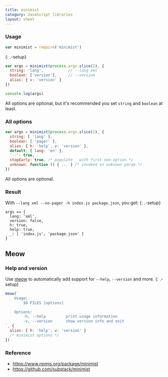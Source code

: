 ```yaml
---
title: minimist
category: JavaScript libraries
layout: sheet
---
```


### Usage

```js
var minimist = require('minimist')
```
{: .-setup}

```js
var args = minimist(process.argv.slice(2), {
  string: 'lang',           // --lang xml
  boolean: ['version'],     // --version
  alias: { v: 'version' }
})
```

```js
console.log(args)
```

All options are optional, but it's recommended you set `string` and `boolean` at least.

### All options

```js
var args = minimist(process.argv.slice(2), {
  string: [ 'lang' ],
  boolean: [ 'pager' ],
  alias: { h: 'help', v: 'version' },
  default: { lang: 'en' },
  '--': true,
  stopEarly: true, /* populate _ with first non-option */
  unknown: function () { ... } /* invoked on unknown param */
})
```

All options are optional.

### Result

With `--lang xml --no-pager -h index.js package.json`, you get:
{: .-setup}

```
args == {
  lang: 'xml',
  version: false,
  h: true,
  help: true,
  _: [ 'index.js', 'package.json' ]
}
```

## Meow

### Help and version

Use [meow](https://www.npmjs.com/package/meow) to automatically add support for `--help`, `--version` and more.
{: .-setup}

```js
meow(`
    Usage:
        $0 FILES [options]

    Options:
        -h, --help         print usage information
        -v, --version      show version info and exit
`, {
  alias: { h: 'help', v: 'version' }
  /* minimist options */
})
```

### Reference

 * <https://www.npmjs.org/package/minimist>
 * <https://github.com/substack/minimist>
